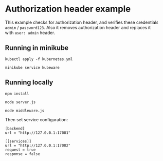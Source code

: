 # Authorization header example

This example checks for authorization header, and verifies these credentials ```admin``` / ```password123```. Also it removes authorization header and replaces it with ```user: admin``` header.


## Running in minikube

```kubectl apply -f kubernetes.yml```

```minikube service kubeware```

## Running locally

```npm install```

```node server.js```

```node middleware.js```

Then set service configuration:

```
[backend]
url = "http://127.0.0.1:17001"

[[services]]
url = "http://127.0.0.1:17002"
request = true
response = false
```